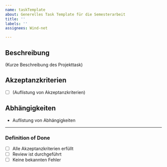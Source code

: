 ```yaml
---
name: taskTemplate
about: Generelles Task Template für die Semesterarbeit
title: ''
labels: ''
assignees: Wind-net

---
```


## Beschreibung

(Kurze Beschreibung des Projekttask)

## Akzeptanzkriterien

- [ ] (Auflistung von Akzeptanzkriterien)

## Abhängigkeiten

- Auflistung von Abhängigkeiten

---

### Definition of Done

- [ ] Alle Akzeptanzkriterien erfüllt
- [ ] Review ist durchgeführt
- [ ] Keine bekannten Fehler
